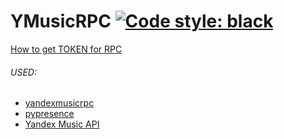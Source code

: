 # YMusicRPC [![Code style: black](https://img.shields.io/badge/code%20style-black-000000.svg)](https://github.com/psf/black)
[How to get TOKEN for RPC](https://github.com/MarshalX/yandex-music-api/discussions/categories/%D0%BF%D0%BE%D0%BA%D0%B0%D0%B6%D0%B8%D1%82%D0%B5-%D0%B8-%D1%80%D0%B0%D1%81%D1%81%D0%BA%D0%B0%D0%B6%D0%B8%D1%82%D0%B5)

###### USED:
* [yandexmusicrpc](https://github.com/schwarzalexey/yandexmusicrpc)
* [pypresence](https://github.com/qwertyquerty/pypresence)
* [Yandex Music API](https://github.com/MarshalX/yandex-music-api)

